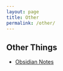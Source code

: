 ```yaml
---
layout: page
title: Other
permalink: /other/
---
```


## Other Things

* [Obsidian Notes](https://publish.obsidian.md/redconfetti)
